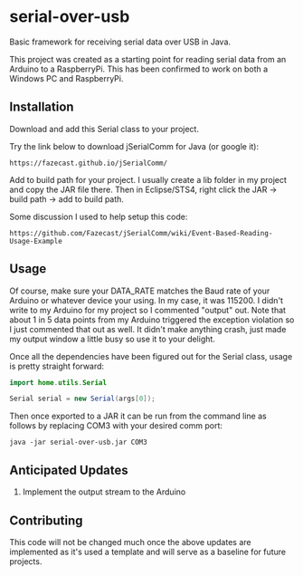 # serial-over-usb
Basic framework for receiving serial data over USB in Java.

This project was created as a starting point for reading serial data from an Arduino
to a RaspberryPi. This has been confirmed to work on both a Windows PC and RaspberryPi.

## Installation

Download and add this Serial class to your project. 

Try the link below to download jSerialComm for Java (or google it):
```
https://fazecast.github.io/jSerialComm/
```
Add to build path for your project. I usually create a lib folder in my project and copy the
JAR file there. Then in Eclipse/STS4, right click the JAR -> build path -> add to build path.


Some discussion I used to help setup this code: 
```
https://github.com/Fazecast/jSerialComm/wiki/Event-Based-Reading-Usage-Example
```

## Usage
Of course, make sure your DATA_RATE matches the Baud rate of your Arduino or whatever device your using. In my case,
it was 115200. I didn't write to my Arduino for my project so I commented "output" out. 
Note that about 1 in 5 data points from my Arduino triggered the exception violation so I just commented that out as well.
It didn't make anything crash, just made my output window a little busy so use it to your delight.

Once all the dependencies have been figured out for the Serial class, usage is pretty straight forward:

```java
import home.utils.Serial

Serial serial = new Serial(args[0]);
```

Then once exported to a JAR it can be run from the command line as follows by replacing COM3 with your desired comm port:
```
java -jar serial-over-usb.jar COM3
```

## Anticipated Updates
1. Implement the output stream to the Arduino

## Contributing
This code will not be changed much once the above updates are implemented as it's used a template and will serve as
a baseline for future projects. 

